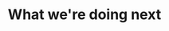 ---
title: "What we're doing next"
weight: 3
summary: |- 

  Spotted lanternfly is a recent threat, arriving in North America in 2014. These pests feed on a wide range of crops including grapes, apples, hops, walnuts, and hardwood trees. Early detection of is a vital step in containing its spread.
  
  Ecodata is exploring how Bayesian GAMs can provide more better forecasts of pests, both in Spotted lanternfly and Spongy moth. We've found that Bayesian GAMs can predict both caterpillar and adult emergence in Spongy moth, supporting more sophisticated control strategies based on life stage.
  
  Though data quality and quantity are still low for lanternfly, a similar approach will be valuable for managing this new invasive species. As we progress from research and development, the models will be put into production as another web app.
image:
  preview_only: true
tags:
- Solution
share: false
profile: false
comments: false
reading_time: false
---